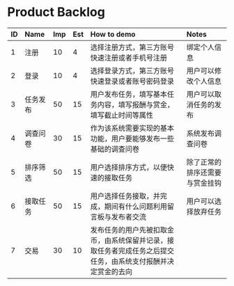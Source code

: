 # Product Backlog 
| ID | Name | Imp | Est | How to demo | Notes |
|:--|:--|:--|:--|:--|:--|
| 1 | 注册 | 10 | 4 | 选择注册方式，第三方账号快速注册或者手机号注册 | 绑定个人信息 |
| 2 | 登录 | 10 | 4 | 选择登录方式，第三方账号快速登录或者账号密码登录 | 用户可以修改个人信息 |
| 3 | 任务发布 | 50 | 15 | 用户发布任务，填写基本任务内容，填写报酬与赏金，填写截止时间等属性 | 用户可以取消任务的发布 |
| 4 | 调查问卷 | 30 | 15 | 作为该系统需要实现的基本功能，用户要能够发布一些基础的调查问卷 | 系统发布调查问卷 |
| 5 | 排序筛选 | 50 | 15 | 用户选择排序方式，以便快速的接取任务 | 除了正常的排序还需要与赏金挂钩 |
| 6 | 接取任务 | 50 | 15 | 用户选择任务接取，并完成，期间有什么问题利用留言板与发布者交流 | 用户可以选择放弃任务 |
| 7 | 交易 | 30 | 10 | 发布任务的用户先被扣取金币，由系统保留并记录，接取任务者完成任务之后提交任务，由系统支付报酬并决定赏金的去向 |  |


